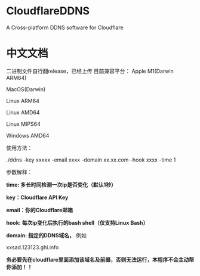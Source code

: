 # CloudflareDDNS
A Cross-platform DDNS software for Cloudflare




# 中文文档

二进制文件自行翻release，已经上传
目前兼容平台：
Apple M1(Darwin ARM64)

MacOS(Darwin)

Linux ARM64

Linux AMD64

Linux MIPS64

Windows AMD64


使用方法：

./ddns -key xxxxx -email xxxx -domain xx.xx.com -hook xxxx -time 1


参数解释：

**time: 多长时间检测一次ip是否变化（默认1秒）**

**key：Cloudflare API Key**

**email：你的Cloudflare邮箱**

**hook: 每次ip变化后执行的bash shell（仅支持Linux Bash）**

**domain: 指定的DDNS域名，** 例如

xxsad.123123.ghl.info

**务必要先在cloudflare里面添加该域名及前缀，否则无法运行，本程序不会主动帮你添加！！**



